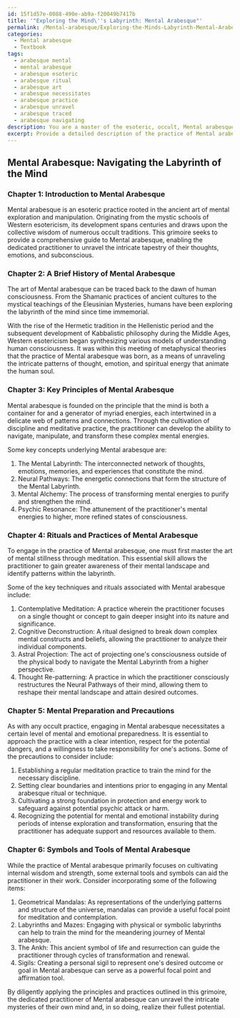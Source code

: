 ```yaml
---
id: 15f1d57e-0088-490e-ab9a-f20049b7417b
title: '"Exploring the Mind\''s Labyrinth: Mental Arabesque"'
permalink: /Mental-arabesque/Exploring-the-Minds-Labyrinth-Mental-Arabesque/
categories:
  - Mental arabesque
  - Textbook
tags:
  - arabesque mental
  - mental arabesque
  - arabesque esoteric
  - arabesque ritual
  - arabesque art
  - arabesque necessitates
  - arabesque practice
  - arabesque unravel
  - arabesque traced
  - arabesque navigating
description: You are a master of the esoteric, occult, Mental arabesque and education, you have written many textbooks on the subject in ways that provide students with rich and deep understanding of the subject. You are being asked to write textbook-like sections on a topic and you do it with full context, explainability, and reliability in accuracy to the true facts of the topic at hand, in a textbook style that a student would easily be able to learn from, in a rich, engaging, and contextual way. Always include relevant context (such as formulas and history), related concepts, and in a way that someone can gain deep insights from.
excerpt: Provide a detailed description of the practice of Mental arabesque within the context of a grimoire suitable for occult practitioners seeking to delve deeper into the mysteries of the mind's labyrinth. Explore its history, key principles, associated rituals, and potential outcomes from the practice of this esoteric art. Offer guidance on the necessary mental preparation and precautions to take when engaging in Mental arabesque, as well as any related symbols or tools that might enhance the practitioner's understanding of this intricate and enigmatic occult discipline.
---
```


## Mental Arabesque: Navigating the Labyrinth of the Mind

### Chapter 1: Introduction to Mental Arabesque

Mental arabesque is an esoteric practice rooted in the ancient art of mental exploration and manipulation. Originating from the mystic schools of Western esotericism, its development spans centuries and draws upon the collective wisdom of numerous occult traditions. This grimoire seeks to provide a comprehensive guide to Mental arabesque, enabling the dedicated practitioner to unravel the intricate tapestry of their thoughts, emotions, and subconscious.

### Chapter 2: A Brief History of Mental Arabesque

The art of Mental arabesque can be traced back to the dawn of human consciousness. From the Shamanic practices of ancient cultures to the mystical teachings of the Eleusinian Mysteries, humans have been exploring the labyrinth of the mind since time immemorial.

With the rise of the Hermetic tradition in the Hellenistic period and the subsequent development of Kabbalistic philosophy during the Middle Ages, Western esotericism began synthesizing various models of understanding human consciousness. It was within this meeting of metaphysical theories that the practice of Mental arabesque was born, as a means of unraveling the intricate patterns of thought, emotion, and spiritual energy that animate the human soul.

### Chapter 3: Key Principles of Mental Arabesque

Mental arabesque is founded on the principle that the mind is both a container for and a generator of myriad energies, each intertwined in a delicate web of patterns and connections. Through the cultivation of discipline and meditative practice, the practitioner can develop the ability to navigate, manipulate, and transform these complex mental energies.

Some key concepts underlying Mental arabesque are:

1. The Mental Labyrinth: The interconnected network of thoughts, emotions, memories, and experiences that constitute the mind.
2. Neural Pathways: The energetic connections that form the structure of the Mental Labyrinth.
3. Mental Alchemy: The process of transforming mental energies to purify and strengthen the mind.
4. Psychic Resonance: The attunement of the practitioner's mental energies to higher, more refined states of consciousness.

### Chapter 4: Rituals and Practices of Mental Arabesque

To engage in the practice of Mental arabesque, one must first master the art of mental stillness through meditation. This essential skill allows the practitioner to gain greater awareness of their mental landscape and identify patterns within the labyrinth.

Some of the key techniques and rituals associated with Mental arabesque include:

1. Contemplative Meditation: A practice wherein the practitioner focuses on a single thought or concept to gain deeper insight into its nature and significance.
2. Cognitive Deconstruction: A ritual designed to break down complex mental constructs and beliefs, allowing the practitioner to analyze their individual components.
3. Astral Projection: The act of projecting one's consciousness outside of the physical body to navigate the Mental Labyrinth from a higher perspective.
4. Thought Re-patterning: A practice in which the practitioner consciously restructures the Neural Pathways of their mind, allowing them to reshape their mental landscape and attain desired outcomes.

### Chapter 5: Mental Preparation and Precautions

As with any occult practice, engaging in Mental arabesque necessitates a certain level of mental and emotional preparedness. It is essential to approach the practice with a clear intention, respect for the potential dangers, and a willingness to take responsibility for one's actions. Some of the precautions to consider include:

1. Establishing a regular meditation practice to train the mind for the necessary discipline.
2. Setting clear boundaries and intentions prior to engaging in any Mental arabesque ritual or technique.
3. Cultivating a strong foundation in protection and energy work to safeguard against potential psychic attack or harm.
4. Recognizing the potential for mental and emotional instability during periods of intense exploration and transformation, ensuring that the practitioner has adequate support and resources available to them.

### Chapter 6: Symbols and Tools of Mental Arabesque

While the practice of Mental arabesque primarily focuses on cultivating internal wisdom and strength, some external tools and symbols can aid the practitioner in their work. Consider incorporating some of the following items:

1. Geometrical Mandalas: As representations of the underlying patterns and structure of the universe, mandalas can provide a useful focal point for meditation and contemplation.
2. Labyrinths and Mazes: Engaging with physical or symbolic labyrinths can help to train the mind for the meandering journey of Mental arabesque.
3. The Ankh: This ancient symbol of life and resurrection can guide the practitioner through cycles of transformation and renewal.
4. Sigils: Creating a personal sigil to represent one's desired outcome or goal in Mental arabesque can serve as a powerful focal point and affirmation tool.

By diligently applying the principles and practices outlined in this grimoire, the dedicated practitioner of Mental arabesque can unravel the intricate mysteries of their own mind and, in so doing, realize their fullest potential.
